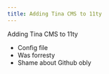 ```yaml
---
title: Adding Tina CMS to 11ty
---
```


Adding Tina CMS to 11ty

* Config file
* Was forresty
* Shame about Github obly


